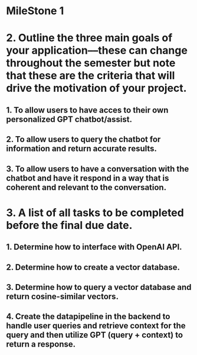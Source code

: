 # MileStone 1


# 2. Outline the **three main goals** of your application––these can change throughout the semester but note that these are the criteria that will drive the motivation of your project.

## 1. To allow users to have acces to their own personalized GPT chatbot/assist.
## 2. To allow users to query the chatbot for information and return accurate results.
## 3. To allow users to have a conversation with the chatbot and have it respond in a way that is coherent and relevant to the conversation.

# 3. A list of all tasks to be completed before the final due date.


## 1. Determine how to interface with OpenAI API.
## 2. Determine how to create a vector database.
## 3. Determine how to query a vector database and return cosine-similar vectors.
## 4. Create the datapipeline in the backend to handle user queries and retrieve context for the query and then utilize GPT (query + context) to return a response.